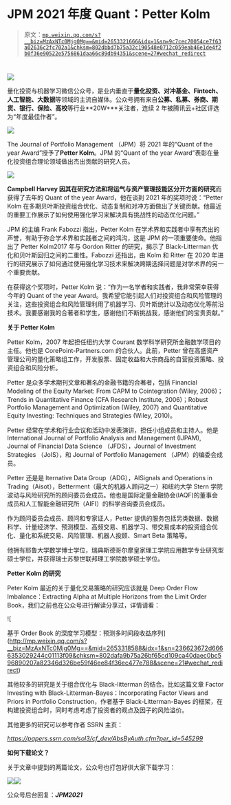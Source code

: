 # JPM 2021 年度 Quant：Petter Kolm

> 原文：[`mp.weixin.qq.com/s?__biz=MzAxNTc0Mjg0Mg==&mid=2653321666&idx=1&sn=9c7cec70054ce7f63a02636c2fc702a1&chksm=802dbbd7b75a32c190548e0712c059eab46e1de4f2b0f36e90522e5756861daa66c89db94351&scene=27#wechat_redirect`](http://mp.weixin.qq.com/s?__biz=MzAxNTc0Mjg0Mg==&mid=2653321666&idx=1&sn=9c7cec70054ce7f63a02636c2fc702a1&chksm=802dbbd7b75a32c190548e0712c059eab46e1de4f2b0f36e90522e5756861daa66c89db94351&scene=27#wechat_redirect)

# 

![](img/817c601fc026ccfe2ee840069c1e016b.png)

量化投资与机器学习微信公众号，是业内垂直于**量化投资、对冲基金、Fintech、人工智能、大数据**等领域的主流自媒体。公众号拥有来自**公募、私募、券商、期货、银行、保险、高校**等行业**20W+**关注者，连续 2 年被腾讯云+社区评选为“年度最佳作者”。

![](img/06612b1a6fb8a2c94d5db2c8c81b803d.png)

The Journal of Portfolio Management （JPM）将 2021 年的“Quant of the year Award”授予了**Petter Kolm**。JPM 的“Quant of the year Award”表彰在量化投资组合理论领域做出杰出贡献的研究人员。

![](img/eb296612416b216f400a44d79925dc11.png)

**Campbell Harvey 因其在研究方法和将运气与资产管理技能区分开方面的研究**而获得了去年的 Quant of the year Award，他在谈到 2021 年的奖项时说：“Petter Kolm 在多期贝叶斯投资组合优化、动态复制和对冲方面做出了关键贡献。他最近的重要工作展示了如何使用强化学习来解决具有挑战性的动态优化问题。”

JPM 的主编 Frank Fabozzi 指出，Petter Kolm 在学术界和实践者中享有杰出的声誉，有助于弥合学术界和实践者之间的鸿沟，这是 JPM 的一项重要使命。他指出了 Petter Kolm2017 年与 Gordon Ritter 的研究，揭示了 Black-Litterman 优化和贝叶斯回归之间的二重性。Fabozzi 还指出，由 Kolm 和 Ritter 在 2020 年进行的研究展示了如何通过使用强化学习技术来解决跨期选择问题是对学术界的另一个重要贡献。

在获得这个奖项时，Petter Kolm 说：“作为一名学者和实践者，我非常荣幸获得今年的 Quant of the year Award。我希望它能引起人们对投资组合和风险管理的关注，这些投资组合和风险管理利用了机器学习、贝叶斯统计以及动态优化等前沿技术。我要感谢我的合著者和学生，感谢他们不断挑战我，感谢他们的宝贵贡献。”

**关于 Petter Kolm**

Petter Kolm，2007 年起担任纽约大学 Courant 数学科学研究所金融数学项目的主任。他也是 CorePoint-Partners.com 的合伙人。此前，Petter 曾在高盛资产管理公司的量化策略组工作，开发股票、固定收益和大宗商品的自营投资策略、投资组合和风险分析。

Petter 是众多学术期刊文章和著名的金融书籍的合著者，包括 Financial Modeling of the Equity Market: From CAPM to Cointegration (Wiley, 2006)；Trends in Quantitative Finance (CFA Research Institute, 2006)；Robust Portfolio Management and Optimization (Wiley, 2007) and Quantitative Equity Investing: Techniques and Strategies (Wiley, 2010)。

Petter 经常在学术和行业会议和活动中发表演讲，担任小组成员和主持人。他是 International Journal of Portfolio Analysis and Management (IJPAM), Journal of Financial Data Science （JFDS），Journal of Investment Strategies （JoIS），和 Journal of Portfolio Management （JPM）的编委会成员。

Petter 还是是 lternative Data Group（ADG），AISignals and Operations in Trading（Aisot），Betterment（最大的机器人顾问之一）和纽约大学 Stern 学院波动与风险研究所的顾问委员会成员。他也是国际定量金融协会(IAQF)的董事会成员和人工智能金融研究所（AIFI）的科学咨询委员会成员。

作为顾问委员会成员、顾问和专家证人，Petter 提供的服务包括另类数据、数据科学、计量经济学、预测模型、高频交易、机器学习、带交易成本的投资组合优化、量化和系统交易、风险管理、机器人投顾、Smart Beta 策略等。

他拥有耶鲁大学数学博士学位，瑞典斯德哥尔摩皇家理工学院应用数学专业研究型硕士学位，并获得瑞士苏黎世联邦理工学院数学硕士学位。

**Petter Kolm 的研究**

Peter Kolm 最近的关于量化交易策略的研究应该就是 Deep Order Flow Imbalance：Extracting Alpha at Multiple Horizons from the Limit Order Book，我们之前也在公众号进行解读分享过，详情请看：

![

基于 Order Book 的深度学习模型：预测多时间段收益序列](http://mp.weixin.qq.com/s?__biz=MzAxNTc0Mjg0Mg==&mid=2653318588&idx=1&sn=236623672d6666353029244c01113f09&chksm=802dafa9b75a26bf65cd109ca40daec0bc596890207a82346d326be59f46ee84f36ec477e788&scene=21#wechat_redirect) 

其他较多的研究是关于组合优化与 Black-litterman 的结合。比如这篇文章 Factor Investing with Black-Litterman-Bayes：Incorporating Factor Views and Priors in Portfolio Construction，作者基于 Black-Litterman-Bayes 的框架，在构建投资组合时，同时考虑考虑了投资者的观点及因子的风险溢价。

其他更多的研究可以参考作者 SSRN 主页：

*https://papers.ssrn.com/sol3/cf_dev/AbsByAuth.cfm?per_id=545299*

**如何下载论文？**

关于文章中提到的两篇论文，公众号也打包好供大家下载学习：

![](img/db10b312336a77c899bbfe27a3941800.png)![](img/f3d3ba36ec5cfc203ccc30bfee102f01.png)

公众号后台回复：***JPM2021***